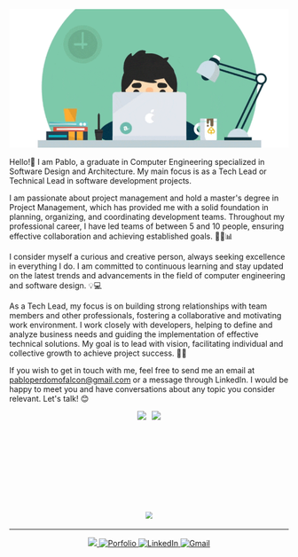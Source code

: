 <!-- Encabezado tipo banner -->
<div align="center">
  <img src="https://github.com/pabllopf/pabllopf/blob/master/images/mi_gif_2.gif" style="width: 1100px; height: 250px;  object-fit: cover;" alt="Banner Image">
</div>


<p align="left">
  Hello!👋
  I am Pablo, a graduate in Computer Engineering specialized in Software Design and Architecture. My main focus is as a Tech Lead or Technical Lead in software development projects.
  
  I am passionate about project management and hold a master's degree in Project Management, which has provided me with a solid foundation in planning, organizing, and coordinating development teams. Throughout my professional career, I have led teams of between 5 and 10 people, ensuring effective collaboration and achieving established goals. 🧑‍💻📊
  
  I consider myself a curious and creative person, always seeking excellence in everything I do. I am committed to continuous learning and stay updated on the latest trends and advancements in the field of computer engineering and software design. 💡💻
  
  As a Tech Lead, my focus is on building strong relationships with team members and other professionals, fostering a collaborative and motivating work environment. I work closely with developers, helping to define and analyze business needs and guiding the implementation of effective technical solutions. My goal is to lead with vision, facilitating individual and collective growth to achieve project success. 🤝💼
  
  If you wish to get in touch with me, feel free to send me an email at pabloperdomofalcon@gmail.com or a message through LinkedIn. I would be happy to meet you and have conversations about any topic you consider relevant. Let's talk! 😊
</p>

<!-- 
<details>
  <summary>Read More</summary>
  <p> I am working in this section...</p>
</details>
-->

<!-- Alinear estadísticas en el centro y ajustar tamaño -->
<div align="center" style="display: flex; align-items: center; justify-content: center; gap: 10px;">
  <img src="https://github-readme-stats.vercel.app/api?username=pabllopf&show_icons=true&theme=radical" style="height: 180px;" />
  <img src="https://github-readme-stats.vercel.app/api/top-langs/?username=pabllopf&layout=compact&theme=radical" style="height: 180px;" />
</div>

<!-- Reducir tamaño de los trofeos -->
<div align="center">
  <img src="https://github-profile-trophy.vercel.app/?username=pabllopf&theme=onedark&row=1&column=8&margin-w=10&margin-h=10" style="transform: scale(0.8);" />
</div>


<!-- LINE -->
<hr>

<!-- CONTACT -->
<p align="center">
  <a href="https://www.pabllopf.dev/">
    <img src="https://visitor-badge.laobi.icu/badge?page_id=pabllopf">  
  </a>
  <a href="https://www.pabllopf.dev/">
    <img alt="Porfolio" src="https://img.shields.io/badge/Porfolio--blue?style=flat&logo=google-chrome">
  </a>
  <a href="https://www.linkedin.com/in/pabllopf">
    <img alt="LinkedIn" src="https://img.shields.io/badge/LinkedIN--blue?style=flat&logo=linkedin">
  </a>
  <a href="https://www.pabllopf.dev/#contact">
    <img alt="Gmail" src="https://img.shields.io/badge/Gmail--blue?style=flat&logo=gmail">
  </a>
</p>
